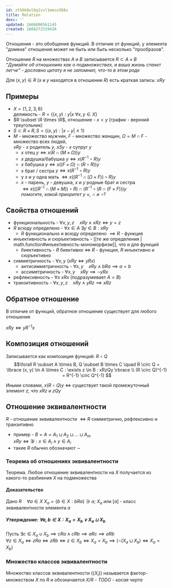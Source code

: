 ```yaml
---
id: zt56k0ul6q1cvl1mmco368z
title: Relation
desc: ''
updated: 1666606561145
created: 1666272319420
---
```


Отношения - это обобщение функций. В отличие от функций, у элемента "домена" отношения может не быть или быть несколько "прообразов".

Отношение $R$ на множествaх $А$ и $B$ записывается $R \subset A \times B$  
*"Думайте об отношениях как о подмножествах, и ваша жизнь станет легче" - дословно цитату я не запомнил, что-то в этом роде*

Для $(x, y) \in R$ ($x$ и $y$ находятся в отношении $R$) есть краткая запись: $xRy$

## Примеры

* $X = \lbrace 1, 2, 3, 6 \rbrace$  
  делимость - $R = \lbrace (x, y) : y|x\ \forall x, y \in X \rbrace$
* $R \subset \R \times \R$, отношение - $x < y$ (график - верхний треугольник)
* $S \subset R \times R, S = \lbrace (x, y) : |x - y| \leq 1 \rbrace$
* $M$ - множество мужчин, $F$ - множество женщин, $\Omega = M \cap F$ - множество всех людей,  
  $xRy$ - $x$ родитель $y$, $xSy$ - $x$ супруг $y$
  * $x$ отец $y \iff x(R \cap (M \times \Omega))y$
  * $x$ дедушка/бабушка $y \iff x(R^{-1} \circ R)y$
  * $x$ бабушка $y \iff x((F \times \Omega) \cap (R \circ R))y$
  * $x$ брат / сестра $y \iff x(R^{-1} \circ R)y$
  * у $x$ и $y$ одна мать $\iff x((R^{-1} \cap (\Omega \times F)) \circ R)y$
  * $x$ - парень, $y$ - девушка, $x$ и $у$ родные брат и сестра  
  $\iff x(((R^{-1} \cap (M \times M)) \circ R) \cap
           (R^{-1}                    \circ (R \cap (F \times F)))y$  
  *помогите, какой приоритет у $\times$, $\cap$ и $\circ$?*

## Свойства отношений

* функциональность - $\forall x, y, z\quad xRy \land xRz \iff y = z$
* $R$ всюду определено - $\forall x \in A\ \exists y \in B : xRy$
  * $R$ функционально и всюду определено $\implies R$ - функция
* инъективность и сюръективность - [[те же определения | math.function#инъективность-мономорфизм]], что и для функций
  * биективность - $R$ биективно $\iff$ $R$ - функция, $R$ инъективно и сюръективно
* симметричность - $\forall x, y\ (xRy \iff yRx)$
  * антисимметричность - $\forall x, y \quad xRy \land bRa \implies a = b$
  * ассиметричность - $\forall x, y \quad xRy \implies \lnot yRx$
* рефлексивность - $\forall x\ xRx$ (подразумевает $A = B$)
* транзитивность - $\forall x, y, z\quad xRy \land yRz \implies xRz$

## Обратное отношение

В отличие от функций, обратное отношение существует для любого отношения

$xRy \iff yR^{-1}x$

## Композиция отношений

Записывается как композиция функций: $R \circ Q$  
$$\forall R \subset A \times B, Q \subset B \times C \quad R \circ Q =
  \lbrace (x, y) \in A \times C : \exists z \in B : xRzQy \rbrace \\
  (R \circ Q)^{-1} = R^{-1} \circ Q^{-1}
$$

Иными словами, $x(R \circ Q)y$ $\iff$ существует такой промежуточный элемент $z$, что $xRz$ и $zQy$

## Отношение эквивалентности

$R$ - отношение эквивалентности $\iff R$ симметрично, рефлексивно и транзитивно  
* пример - $B = A = A_1 \sqcup A_2 \sqcup \dots \sqcup A_m$  
  $xRy \iff \exists i : x \in A_i \land y \in A_i$
* такие $R$ обычно обозначают $\sim$
### Теорема об отношениях эквивалентности

Теорема. Любое отношение эквивалентности на $X$ получается из какого-то разбиения $X$ на подмножества  
#### Доказательство
Дано $R \quad \forall a \in X\ X_a = \lbrace b \in X : bRa \rbrace \ni a$; $X_a$ или $[a]$ - класс эквивалентности элемента $a$  
##### Утверждение: $\forall a, b \in X : X_a = X_b \lor X_a \sqcup X_b$  
Пусть $\exists c \in X_a \cup X_b \implies cRa \land cRb \implies aRc \implies aRb$  
$\forall z \in X_a \iff zRa \iff zRb \iff z \in X_b \iff X_a = X_b \implies (\lnot (X_a \sqcup X_b) \iff X_a = X_b)$

### Множество классов эквивалентности
Множество классов эквивалентности ($\lbrace X_i \rbrace$) называется фактор-множеством $X$ по $R$ и обозначается $X/R$ - *TODO - косая черта*
 